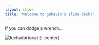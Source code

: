 ```yaml
---
layout: slide
title: "Welcome to gukevin's slide deck!"
---
```


If you can dodge a wrench...

![luchadortocat](https://octodex.github.com/images/luchadortocat.png)
{: .center}
